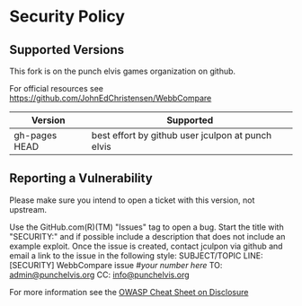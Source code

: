 # Security Policy

## Supported Versions

This fork is on the punch elvis games organization on github.

For official resources see https://github.com/JohnEdChristensen/WebbCompare

| Version       | Supported                                         |
| ------------- | ------------------------------------------------- |
| gh-pages HEAD | best effort by github user jculpon at punch elvis |

## Reporting a Vulnerability

Please make sure you intend to open a ticket with this version, not upstream.

Use the GitHub.com(R)(TM) "Issues" tag to open a bug. Start the title with 
"SECURITY:" and if possible include a description that does not include an example
exploit. Once the issue is created, contact jculpon via github and email a link to 
the issue in the following style:
SUBJECT/TOPIC LINE: [SECURITY] WebbCompare issue _#your number here_
TO: admin@punchelvis.org
CC: info@punchelvis.org

For more information see the [OWASP Cheat Sheet on Disclosure](https://cheatsheetseries.owasp.org/cheatsheets/Vulnerability_Disclosure_Cheat_Sheet.html)

